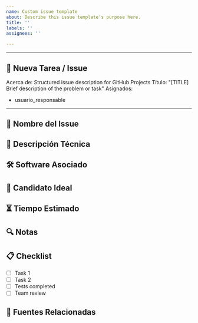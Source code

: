 ```yaml
---
name: Custom issue template
about: Describe this issue template's purpose here.
title: ''
labels: ''
assignees: ''

---
```


---
## 🚀 Nueva Tarea / Issue
Acerca de: Structured issue description for GitHub Projects
Título: "[TITLE] Brief description of the problem or task"
Asignados: 
  - usuario_responsable
---

## 📌 Nombre del Issue
<!-- Brief title describing the problem or task -->

## 📖 Descripción Técnica
<!-- Detailed explanation of the problem, expected implementation, or technical context -->

## 🛠 Software Asociado
<!-- Indicate if the issue is related to a specific module, framework, or tool -->

## 🎯 Candidato Ideal
<!-- Profile of the developer or team best suited to handle this issue -->

## ⏳ Tiempo Estimado
<!-- Estimated time in hours/days/weeks to complete the task -->

## 🔍 Notas
<!-- Additional comments, blockers, dependencies, risks, or important notes -->

## 📋 Checklist
- [ ] Task 1
- [ ] Task 2
- [ ] Tests completed
- [ ] Team review

## 📎 Fuentes Relacionadas
<!-- Links -->
